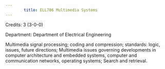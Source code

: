 ```yaml
---
        title: ELL786 Multimedia Systems
---
```

Credits: 3 (3-0-0)

Department: Department of Electrical Engineering

Multimedia signal processing; coding and compression; standards: logic, issues, future directions; Multimedia issues governing developments in computer architecture and embedded systems, computer and communication networks, operating systems; Search and retrieval.